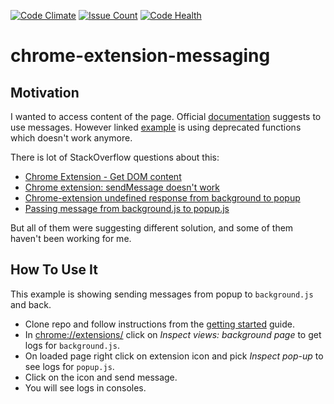 [![Code Climate](https://codeclimate.com/github/martin-majlis/chrome-extension-messaging/badges/gpa.svg)](https://codeclimate.com/github/martin-majlis/chrome-extension-messaging)
[![Issue Count](https://codeclimate.com/github/martin-majlis/chrome-extension-messaging/badges/issue_count.svg)](https://codeclimate.com/github/martin-majlis/chrome-extension-messaging)
[![Code Health](https://landscape.io/github/martin-majlis/chrome-extension-messaging/master/landscape.svg?style=flat)](https://landscape.io/github/martin-majlis/chrome-extension-messaging/master)

# chrome-extension-messaging

## Motivation

I wanted to access content of the page. Official [documentation](https://developer.chrome.com/extensions/messaging) suggests to use messages. However linked [example](https://chromium.googlesource.com/chromium/src/+/master/chrome/common/extensions/docs/examples/api/messaging?autodive=0) is using deprecated functions which doesn't work anymore.

There is lot of StackOverflow questions about this:
* [Chrome Extension - Get DOM content](http://stackoverflow.com/questions/19758028/chrome-extension-get-dom-content)
* [Chrome extension: sendMessage doesn't work](http://stackoverflow.com/questions/23122192/chrome-extension-sendmessage-doesnt-work)
* [Chrome-extension undefined response from background to popup](http://stackoverflow.com/questions/30813861/chrome-extension-undefined-response-from-background-to-popup)
* [Passing message from background.js to popup.js](http://stackoverflow.com/questions/12265403/passing-message-from-background-js-to-popup-js)

But all of them were suggesting different solution, and some of them haven't been working for me.


## How To Use It

This example is showing sending messages from popup to `background.js` and back.

* Clone repo and follow instructions from the [getting started](https://developer.chrome.com/extensions/getstarted) guide.
* In [chrome://extensions/](chrome://extensions/) click on *Inspect views: background page* to get logs for `background.js`.
* On loaded page right click on extension icon and pick *Inspect pop-up* to see logs for `popup.js`.
* Click on the icon and send message.
* You will see logs in consoles.
